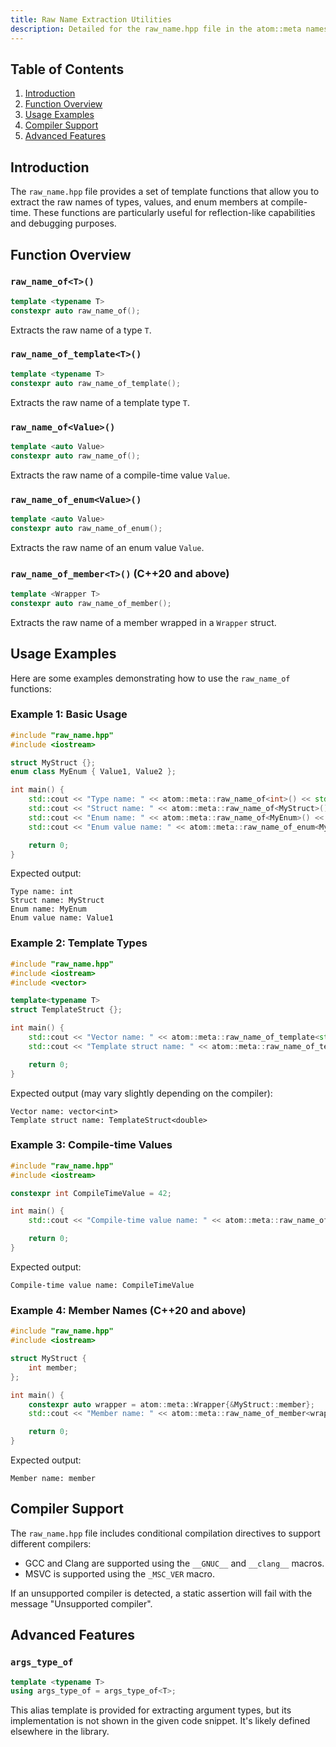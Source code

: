 ```yaml
---
title: Raw Name Extraction Utilities
description: Detailed for the raw_name.hpp file in the atom::meta namespace, including functions for extracting raw names of types, values, and enum members at compile-time, with usage examples and compiler support details.
---
```


## Table of Contents

1. [Introduction](#introduction)
2. [Function Overview](#function-overview)
3. [Usage Examples](#usage-examples)
4. [Compiler Support](#compiler-support)
5. [Advanced Features](#advanced-features)

## Introduction

The `raw_name.hpp` file provides a set of template functions that allow you to extract the raw names of types, values, and enum members at compile-time. These functions are particularly useful for reflection-like capabilities and debugging purposes.

## Function Overview

### `raw_name_of<T>()`

```cpp
template <typename T>
constexpr auto raw_name_of();
```

Extracts the raw name of a type `T`.

### `raw_name_of_template<T>()`

```cpp
template <typename T>
constexpr auto raw_name_of_template();
```

Extracts the raw name of a template type `T`.

### `raw_name_of<Value>()`

```cpp
template <auto Value>
constexpr auto raw_name_of();
```

Extracts the raw name of a compile-time value `Value`.

### `raw_name_of_enum<Value>()`

```cpp
template <auto Value>
constexpr auto raw_name_of_enum();
```

Extracts the raw name of an enum value `Value`.

### `raw_name_of_member<T>()` (C++20 and above)

```cpp
template <Wrapper T>
constexpr auto raw_name_of_member();
```

Extracts the raw name of a member wrapped in a `Wrapper` struct.

## Usage Examples

Here are some examples demonstrating how to use the `raw_name_of` functions:

### Example 1: Basic Usage

```cpp
#include "raw_name.hpp"
#include <iostream>

struct MyStruct {};
enum class MyEnum { Value1, Value2 };

int main() {
    std::cout << "Type name: " << atom::meta::raw_name_of<int>() << std::endl;
    std::cout << "Struct name: " << atom::meta::raw_name_of<MyStruct>() << std::endl;
    std::cout << "Enum name: " << atom::meta::raw_name_of<MyEnum>() << std::endl;
    std::cout << "Enum value name: " << atom::meta::raw_name_of_enum<MyEnum::Value1>() << std::endl;

    return 0;
}
```

Expected output:

```
Type name: int
Struct name: MyStruct
Enum name: MyEnum
Enum value name: Value1
```

### Example 2: Template Types

```cpp
#include "raw_name.hpp"
#include <iostream>
#include <vector>

template<typename T>
struct TemplateStruct {};

int main() {
    std::cout << "Vector name: " << atom::meta::raw_name_of_template<std::vector<int>>() << std::endl;
    std::cout << "Template struct name: " << atom::meta::raw_name_of_template<TemplateStruct<double>>() << std::endl;

    return 0;
}
```

Expected output (may vary slightly depending on the compiler):

```
Vector name: vector<int>
Template struct name: TemplateStruct<double>
```

### Example 3: Compile-time Values

```cpp
#include "raw_name.hpp"
#include <iostream>

constexpr int CompileTimeValue = 42;

int main() {
    std::cout << "Compile-time value name: " << atom::meta::raw_name_of<CompileTimeValue>() << std::endl;

    return 0;
}
```

Expected output:

```
Compile-time value name: CompileTimeValue
```

### Example 4: Member Names (C++20 and above)

```cpp
#include "raw_name.hpp"
#include <iostream>

struct MyStruct {
    int member;
};

int main() {
    constexpr auto wrapper = atom::meta::Wrapper{&MyStruct::member};
    std::cout << "Member name: " << atom::meta::raw_name_of_member<wrapper>() << std::endl;

    return 0;
}
```

Expected output:

```
Member name: member
```

## Compiler Support

The `raw_name.hpp` file includes conditional compilation directives to support different compilers:

- GCC and Clang are supported using the `__GNUC__` and `__clang__` macros.
- MSVC is supported using the `_MSC_VER` macro.

If an unsupported compiler is detected, a static assertion will fail with the message "Unsupported compiler".

## Advanced Features

### `args_type_of`

```cpp
template <typename T>
using args_type_of = args_type_of<T>;
```

This alias template is provided for extracting argument types, but its implementation is not shown in the given code snippet. It's likely defined elsewhere in the library.
